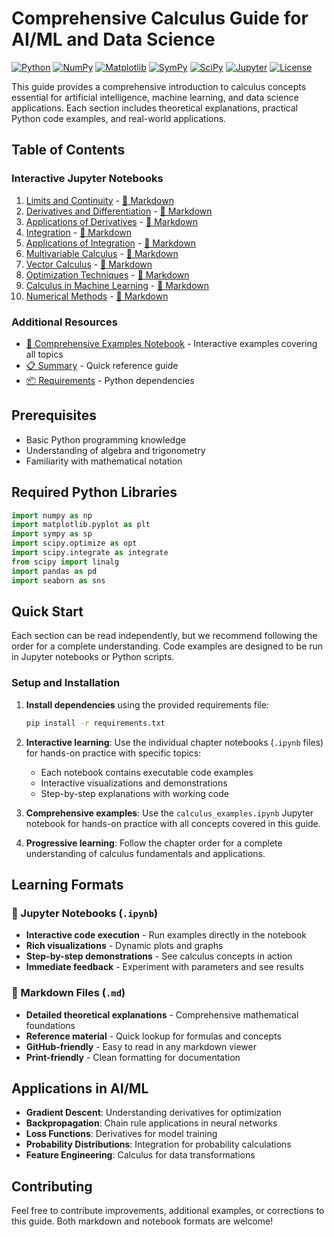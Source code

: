 # Comprehensive Calculus Guide for AI/ML and Data Science

[![Python](https://img.shields.io/badge/Python-3.8+-blue.svg)](https://www.python.org/)
[![NumPy](https://img.shields.io/badge/NumPy-1.21+-green.svg)](https://numpy.org/)
[![Matplotlib](https://img.shields.io/badge/Matplotlib-3.5+-orange.svg)](https://matplotlib.org/)
[![SymPy](https://img.shields.io/badge/SymPy-1.10+-purple.svg)](https://www.sympy.org/)
[![SciPy](https://img.shields.io/badge/SciPy-1.7+-red.svg)](https://scipy.org/)
[![Jupyter](https://img.shields.io/badge/Jupyter-Notebook-yellow.svg)](https://jupyter.org/)
[![License](https://img.shields.io/badge/License-MIT-green.svg)](LICENSE)

This guide provides a comprehensive introduction to calculus concepts essential for artificial intelligence, machine learning, and data science applications. Each section includes theoretical explanations, practical Python code examples, and real-world applications.

## Table of Contents

### Interactive Jupyter Notebooks
1. [Limits and Continuity](01-limits-continuity.ipynb) - [📖 Markdown](01-limits-continuity.md)
2. [Derivatives and Differentiation](02-derivatives.ipynb) - [📖 Markdown](02-derivatives.md)
3. [Applications of Derivatives](03-derivative-applications.ipynb) - [📖 Markdown](03-derivative-applications.md)
4. [Integration](04-integration.ipynb) - [📖 Markdown](04-integration.md)
5. [Applications of Integration](05-integration-applications.ipynb) - [📖 Markdown](05-integration-applications.md)
6. [Multivariable Calculus](06-multivariable-calculus.ipynb) - [📖 Markdown](06-multivariable-calculus.md)
7. [Vector Calculus](07-vector-calculus.ipynb) - [📖 Markdown](07-vector-calculus.md)
8. [Optimization Techniques](08-optimization.ipynb) - [📖 Markdown](08-optimization.md)
9. [Calculus in Machine Learning](09-ml-applications.ipynb) - [📖 Markdown](09-ml-applications.md)
10. [Numerical Methods](10-numerical-methods.ipynb) - [📖 Markdown](10-numerical-methods.md)

### Additional Resources
- [📓 Comprehensive Examples Notebook](calculus_examples.ipynb) - Interactive examples covering all topics
- [📋 Summary](SUMMARY.md) - Quick reference guide
- [📦 Requirements](requirements.txt) - Python dependencies

## Prerequisites

- Basic Python programming knowledge
- Understanding of algebra and trigonometry
- Familiarity with mathematical notation

## Required Python Libraries

```python
import numpy as np
import matplotlib.pyplot as plt
import sympy as sp
import scipy.optimize as opt
import scipy.integrate as integrate
from scipy import linalg
import pandas as pd
import seaborn as sns
```

## Quick Start

Each section can be read independently, but we recommend following the order for a complete understanding. Code examples are designed to be run in Jupyter notebooks or Python scripts.

### Setup and Installation

1. **Install dependencies** using the provided requirements file:
   ```bash
   pip install -r requirements.txt
   ```

2. **Interactive learning**: Use the individual chapter notebooks (`.ipynb` files) for hands-on practice with specific topics:
   - Each notebook contains executable code examples
   - Interactive visualizations and demonstrations
   - Step-by-step explanations with working code

3. **Comprehensive examples**: Use the `calculus_examples.ipynb` Jupyter notebook for hands-on practice with all concepts covered in this guide.

4. **Progressive learning**: Follow the chapter order for a complete understanding of calculus fundamentals and applications.

## Learning Formats

### 📓 Jupyter Notebooks (`.ipynb`)
- **Interactive code execution** - Run examples directly in the notebook
- **Rich visualizations** - Dynamic plots and graphs
- **Step-by-step demonstrations** - See calculus concepts in action
- **Immediate feedback** - Experiment with parameters and see results

### 📖 Markdown Files (`.md`)
- **Detailed theoretical explanations** - Comprehensive mathematical foundations
- **Reference material** - Quick lookup for formulas and concepts
- **GitHub-friendly** - Easy to read in any markdown viewer
- **Print-friendly** - Clean formatting for documentation

## Applications in AI/ML

- **Gradient Descent**: Understanding derivatives for optimization
- **Backpropagation**: Chain rule applications in neural networks
- **Loss Functions**: Derivatives for model training
- **Probability Distributions**: Integration for probability calculations
- **Feature Engineering**: Calculus for data transformations

## Contributing

Feel free to contribute improvements, additional examples, or corrections to this guide. Both markdown and notebook formats are welcome! 